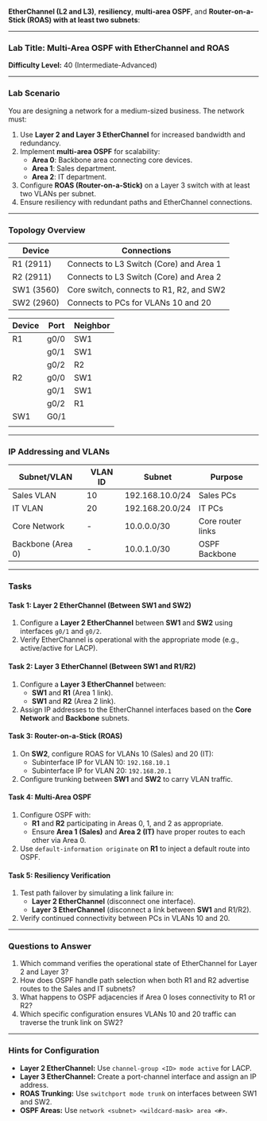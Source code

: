 **EtherChannel (L2 and L3)**, **resiliency**, **multi-area OSPF**, and **Router-on-a-Stick (ROAS) with at least two subnets**:

---

### **Lab Title: Multi-Area OSPF with EtherChannel and ROAS**
**Difficulty Level:** 40 (Intermediate-Advanced)

---

### **Lab Scenario**
You are designing a network for a medium-sized business. The network must:
1. Use **Layer 2 and Layer 3 EtherChannel** for increased bandwidth and redundancy.
2. Implement **multi-area OSPF** for scalability:
   - **Area 0**: Backbone area connecting core devices.
   - **Area 1**: Sales department.
   - **Area 2**: IT department.
3. Configure **ROAS (Router-on-a-Stick)** on a Layer 3 switch with at least two VLANs per subnet.
4. Ensure resiliency with redundant paths and EtherChannel connections.

---

### **Topology Overview**
| **Device**  | **Connections**                          |
|-------------|------------------------------------------|
| R1 (2911)   | Connects to L3 Switch (Core) and Area 1  |
| R2 (2911)   | Connects to L3 Switch (Core) and Area 2  |
| SW1 (3560)  | Core switch, connects to R1, R2, and SW2 |
| SW2 (2960)  | Connects to PCs for VLANs 10 and 20      |

| **Device**    | **Port**      | **Neighbor**  |
|---------------|---------------|---------------|
| R1            | g0/0          | SW1           |
|               | g0/1          | SW1           |
|               | g0/2          | R2            |
| R2            | g0/0          | SW1           |
|               | g0/1          | SW1           |
|               | g0/2          | R1            |
| SW1           | G0/1          |               |
|               |               |               |

---

### **IP Addressing and VLANs**

| **Subnet/VLAN** | **VLAN ID** | **Subnet**        | **Purpose**          |
|------------------|-------------|-------------------|----------------------|
| Sales VLAN       | 10          | 192.168.10.0/24  | Sales PCs            |
| IT VLAN          | 20          | 192.168.20.0/24  | IT PCs               |
| Core Network     | -           | 10.0.0.0/30      | Core router links    |
| Backbone (Area 0)| -           | 10.0.1.0/30      | OSPF Backbone        |

---

### **Tasks**

#### **Task 1: Layer 2 EtherChannel (Between SW1 and SW2)**
1. Configure a **Layer 2 EtherChannel** between **SW1** and **SW2** using interfaces `g0/1` and `g0/2`.
2. Verify EtherChannel is operational with the appropriate mode (e.g., active/active for LACP).

#### **Task 2: Layer 3 EtherChannel (Between SW1 and R1/R2)**
1. Configure a **Layer 3 EtherChannel** between:
   - **SW1** and **R1** (Area 1 link).
   - **SW1** and **R2** (Area 2 link).
2. Assign IP addresses to the EtherChannel interfaces based on the **Core Network** and **Backbone** subnets.

#### **Task 3: Router-on-a-Stick (ROAS)**
1. On **SW2**, configure ROAS for VLANs 10 (Sales) and 20 (IT):
   - Subinterface IP for VLAN 10: `192.168.10.1`
   - Subinterface IP for VLAN 20: `192.168.20.1`
2. Configure trunking between **SW1** and **SW2** to carry VLAN traffic.

#### **Task 4: Multi-Area OSPF**
1. Configure OSPF with:
   - **R1** and **R2** participating in Areas 0, 1, and 2 as appropriate.
   - Ensure **Area 1 (Sales)** and **Area 2 (IT)** have proper routes to each other via Area 0.
2. Use `default-information originate` on **R1** to inject a default route into OSPF.

#### **Task 5: Resiliency Verification**
1. Test path failover by simulating a link failure in:
   - **Layer 2 EtherChannel** (disconnect one interface).  
   - **Layer 3 EtherChannel** (disconnect a link between **SW1** and R1/R2).
2. Verify continued connectivity between PCs in VLANs 10 and 20.

---

### **Questions to Answer**
1. Which command verifies the operational state of EtherChannel for Layer 2 and Layer 3?  
2. How does OSPF handle path selection when both R1 and R2 advertise routes to the Sales and IT subnets?  
3. What happens to OSPF adjacencies if Area 0 loses connectivity to R1 or R2?  
4. Which specific configuration ensures VLANs 10 and 20 traffic can traverse the trunk link on SW2?  

---

### **Hints for Configuration**
- **Layer 2 EtherChannel:** Use `channel-group <ID> mode active` for LACP.
- **Layer 3 EtherChannel:** Create a port-channel interface and assign an IP address.
- **ROAS Trunking:** Use `switchport mode trunk` on interfaces between SW1 and SW2.
- **OSPF Areas:** Use `network <subnet> <wildcard-mask> area <#>`.


